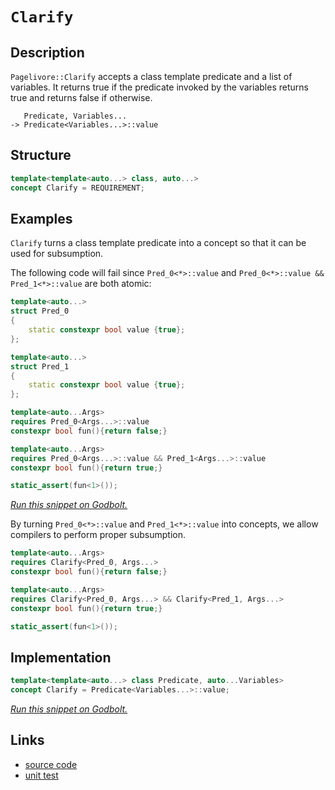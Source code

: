 <!-- Copyright 2024 Feng Mofan
SPDX-License-Identifier: Apache-2.0 -->

# `Clarify`

## Description

`Pagelivore::Clarify` accepts a class template predicate and a list of variables.
It returns true if the predicate invoked by the variables returns true and returns false if otherwise.

<pre><code>   Predicate, Variables...
-> Predicate&lt;Variables...&gt;::value</code></pre>

## Structure

```C++
template<template<auto...> class, auto...>
concept Clarify = REQUIREMENT;
```

## Examples

`Clarify` turns a class template predicate into a concept so that it can be used for subsumption.

The following code will fail since `Pred_0<*>::value` and `Pred_0<*>::value && Pred_1<*>::value` are both atomic:

```C++
template<auto...>
struct Pred_0
{
    static constexpr bool value {true};
};

template<auto...>
struct Pred_1
{
    static constexpr bool value {true};
};

template<auto...Args>
requires Pred_0<Args...>::value
constexpr bool fun(){return false;}

template<auto...Args>
requires Pred_0<Args...>::value && Pred_1<Args...>::value
constexpr bool fun(){return true;}

static_assert(fun<1>());
```

[*Run this snippet on Godbolt.*](https://godbolt.org/#z:OYLghAFBqd5QCxAYwPYBMCmBRdBLAF1QCcAaPECAMzwBtMA7AQwFtMQByARg9KtQYEAysib0QXACx8BBAKoBnTAAUAHpwAMvAFYTStJg1DIApACYAQuYukl9ZATwDKjdAGFUtAK4sGIMwCspK4AMngMmAByPgBGmMT%2BXKQADqgKhE4MHt6%2B/kGp6Y4CYRHRLHEJZkl2mA6ZQgRMxATZPn6Btpj2RQwNTQQlUbHxibaNza25HQrjA%2BFD5SNVAJS2qF7EyOwcBJgsyQa7JgDMbkxeRAB01yfYJhoAgjPEXg4A1MrEmOgA%2Bhr3DxMAHYrI83uC3jMmI5kG80AwZphVMliG8YqhPG8AG5iLyYN7AiwEF6YYEAEROoMBQIpxypAN2%2B0OpNO5yuN2Od0ez1eBA%2BX1%2BXABhIBEMhjRhcIEiORqPRmJx3nxhOJePJlOFNI1jwZewO0JZZwuqGulwexGACluAK%2BAEcvHgvgp%2Bd8/ic3ObLabbiAQIq1Y94TKUWiMbQ3lQvAwIMtCV8CBsGBGxEoNVqdY9GfqjqzjabPVbOTbMPbHZhnZ9Xf9TgXvZzff7lWYAGzmZsuwXu2sc7AN3GkwPS3ay0OYyPR2Mg%2BOJt6qllWdOA7kSvDIH5MBRKZrUKPuoWcmOxukcVa0TgBXh%2BDhaUioThuazWSHrTZN448UgETQn1YAaxAATNpcAAczZSAEQLNpIACcxyQWYxz6Jwki8CwEgaBopBXjed4cLwCggJhX7XiepBwLAMCICA6wEMkFzkJQaD7HQ8SRKw2yqKBAC0UFvMAyCwlIlxmLw3yECQeDoHo/CCCIYjsFIMiCIoKjqCRpC6EkADuxBMMknA8Ke56Xt%2Bt6cAA8hcdF8qgVBvJxzY8ZIfECW8QlmG8EAeMx9CouY77LLwxFaKsEBIExyQsWQFAQBFUUgMAUhmHwdC7MQBEQDEpkxOETQAJ4GbwOXMMQeXmTE2i1MRH5MWwgjmQwtAFepWAxF4wBnLQtAEdwvBYCwhjAOILVlnUWLlqZSK1Bc2wfuEuxnuptB4DEumlR4WCmcSeBob1pDjcQ6JKGSeyDctRjfqsVAGJaABqeCYFp5nJIwhVKcIojiIpMnyEoaimZp%2BiDSgj6WPoK0EZAqyoMkPQ9VxMzoCcZKmJY1hmDhB3EJJE1Q503SZC4DDuJ4bR6KE8xlBUegFBkAiTH4SS0z0gxUyM1RdFV9SzAzeg1HUAh9M0rPDAk1Q86TuTi/0IuLGLqwKC%2BWwSEZHAXlhpm4fZ3G8fxgmSMJnm4OJfkIVwgWfpdqwIJgTBYAkMakP%2BkjHJcsFApIGiSGYkjNhhgHQUhHAoaQaHvpcYHNsB0HAVwzYBJIXABLBzYa%2BpuH4YRlskaFlFhdRVn0TFcW%2BWxbCcE0LBYkCXFMHCBhGG50GXFwlw3mJRDY1JSQ/XJX3SD9Kn/epujJTpemFar6vYbwuGWbRFxvLZbyV9Xtf14NTct23nneZFvkEghZgW8FpH5yX8QMbFqA%2BSMq818gDeJdBXCYTQtBpRlWXqcV%2BVvb/pVyqVQcG9WqjACANSaqZVq7VOrdTev1M62wbz4C%2BGNCa6kprIBmm9eaXRTLLVWvlDayCgrY12h%2BA6R1MAnQGkYc6oAc58Bugoe6j1nqvT2r3T6CkB6yCHmpG8o8gYXVRlYMGhDIaOxhnDTgCMCBI2OCjUGFgMazyxjjKRCtOYCz8BAVwvMkgU1KKLGmaQ6ZZElozFI5iWaU1MRzAmgsJY5GsfzHoQs5gmLlnzFxZNpbC3sT482awNjKxCYtaemtOAr2IFXGuddH6by4M3VuGgjb4E7ofAKQUrakBtnbEYjtFohzDs3L2QJk5AiBMcb2vtE5pxwpwTORFLpkTzkgGi1kr4X2IGXbYldeIsAUFiWEWIUmXGZDMUSmSJLd3en3Xh70BEAxAIhce%2BlepTxMunCyhcbJ2UGc5YZozsQTKmXyLyN997xGyccE%2BbTz7XKij055vk/TIGSMkH44zoI/AueuOJUEUof3iF/bKuVSr/0hWVCqVVQE3zqhAxqzUUGYDah1MQ8C9qIPoaQ0gqCubjR6u3VQ01di4MEPgpaK01p5RIVtchb0qFpBoadeh4RGEhWYUwO6D0novSvB%2Bbh8kJB8OUn9QROg1kiOMCo8GMQtG3lhpkHqAB6RGIM0aWDUbeDRWAlXuMJvo4mhjgjE1ltTJmtjMhmuZpkS17N8Zc2cf0M1RrXWBO8VasYbqrG%2BJlkEq1CslYKW2Y02eMSjlvBOWM85BoZgZJNtk82uSc7W1tvbSgqtSn%2BGbscY4AQAhe1fhoAtkFgIRrMnhWwWdT7LD/CAF2LdjjAQTghYtzYEKQSDscHZTSa31tViJKtGds4hVWAddIzhJBAA)

By turning `Pred_0<*>::value` and `Pred_1<*>::value` into concepts, we allow compilers to perform proper subsumption.

```C++
template<auto...Args>
requires Clarify<Pred_0, Args...>
constexpr bool fun(){return false;}

template<auto...Args>
requires Clarify<Pred_0, Args...> && Clarify<Pred_1, Args...>
constexpr bool fun(){return true;}

static_assert(fun<1>());
```

## Implementation

```C++
template<template<auto...> class Predicate, auto...Variables>
concept Clarify = Predicate<Variables...>::value;
```

[*Run this snippet on Godbolt.*](https://godbolt.org/#z:OYLghAFBqd5QCxAYwPYBMCmBRdBLAF1QCcAaPECAMzwBtMA7AQwFtMQByARg9KtQYEAysib0QXACx8BBAKoBnTAAUAHpwAMvAFYTStJg1DIApACYAQuYukl9ZATwDKjdAGFUtAK4sGIMwCspK4AMngMmAByPgBGmMT%2BABykAA6oCoRODB7evv5BaRmOAmER0SxxCWbJdpgOWUIETMQEOT5%2BgbaY9sUMjc0EpVGx8Um2TS1teZ0KE4PhwxWj1QCUtqhexMjsHASYLCkGeyYAzG57B0eYp25MXkQAdE%2Bn2ADUyAYKCq/KxJj4oj2pFed0eTwAas08EwYvQFC8TBoAIJoBjbFIEV5uAzEPBUACer1OABEfn8AUxjmdIbiYXCng8XiAQAA3MRea4nKzIxFIgD0ACohcKRaK%2BbzBcLXgAVTCzb4i8XIyWi1VCpVI3kXQ6Uzm3e6oBkI5GzYheBxk/4AfQ0vJMAHZuUjXi7XrNKXhkO8BLNMKoUsRXjFUJ5XmzvJgiY6CGbrvbiacnQ6E1y7cjtVcbqDDc8TtheabzZjftauHbHbzXW6mo4vajff7A8HQ%2BGOVGLDGOcnE%2BWU0n0/sdVT9WCHkjiMB4XneX8AI5ePB/b7YqEEm4l9A24HjydG6fI%2Bt7RtBkO0V5ULwMCArB0WP4ETYMc9iJQ9%2BNppEZ3VZg0MndT/NkTnBclyxHE8XxddyS3V5/z3N5zAANiQsDV0gs4NytLhtwnBR4N5Q8/QDE9QwvK8b0de9H1eTtOSsd8eRNGtPStJgvniAhqEvG4yzza8by5Dg1loTgAl4PwOC0UhUE4NxrGsN0Ni2SNzBOHhSAITQhLWABrEAAkkB4NEkLh7RODQAg0MxEMQ6pkhEjhJF4FgJA0DRSAkqSZI4XgFBAdzNMkoTSDgWAYEQEANgIFJ7nISg0AOOh4kiVgdlURJEIAWkQyRXmAZAvSkB4zF4f5CBIPB0D0fhBBEMR2CkGRBEUFR1CC0hdGwgB3YgmBSTgeGE0TxK06TOAAeXuGLMVQKhXnSrKcrygrXiKsxXggDxEvoQNVK4FZeECrQ1ggJAEpSJKyAoCBzsukBgCkMw%2BDoPZiD8iAYlGmJwmafEBt4b7mGIfFxpibQ6kC9SErYQRxoYWg/varAYi8YBbloWg/O4XgsBYQxgHEJHFwhvAWTlUa/Tqe4dnU8I9gcqTaDwGJeuBjwsFGmM8Bc7HSDJ4hgyUYl9nxpmjC0tYqAMSdwTwTAuvGlJGH%2BprhFEcRGpq%2BQlDUUbOv0fGUHkyx9GZvzIDWVAMSyLHMtmdASVMSxrDMLz%2BdxLBzevLoeiyFwGHcTx2j0UIFnKSo9EKTIBCmPxsKj3ohnD0ZsNqeoBH6SYg7yVPuhJjO5iTkYElTuZY70d0WiLpYS7WBQlO2CQho4MSPNG7z5oy7LcvywrDPWiBcHK3azDUg6NIltYEEwJgsASb29MkE4HgAThOe1JGMsxJEQtyAkQlf9E4JzSBctSHkQrhEMSFfEivgyuACNfELb9rvN8/yJ6Ck7wtOyKptitdW6O0UpsE4M0FgLJ7SZSYO8AwRhVorweFwIypV8BEA9tVWQdUNbSC1i1XW7VdBPR6n1f6zdW6eV4N5Sa0V7ivFmiCYgkDoGwI%2BPjRByCjIbS2hdHaRJR5mHHkdYKf9gHxDijdVA21RgQKgZldhRguAry4O5GgtBXrvU%2Bu1QGv0Va6OBqDcGDgVbQ0YAQOGCNRrI1RujTGKtcaix2FJfAfx6hkyxlJSmyBqYqzpt0UaTMWa/XZs4w6uIebqX5oLTAws8ZGDFqAb%2BfBpYKFlvLRWyteZaxwQ1PBsgCFtSksQg24snZWBNkEr2ltrY%2Bk4HbAgDsTjEnKS7N28QPbkwtj7fOfgICuHLthUOZRi6R3SNHbI2c46pHGYnMOozc6%2BwLgMQZPT059ELvMmuFcy5TJ2QMauEd9rrE2I3Y5DlKHt04EwlhMC4EcOUVwjQG0h4YIEWPQ6k9SDT1nqMb2DkT5nyQcZe0T97RmUkNvHK2EqFjR8rYT%2BIif7wD/lFaakjxHEFATsCBS0WAKBZF6FkjyrizDQcPSqWDarqzyarQpesQAnFIKQ/q2MKEjTfhNABM05q4tyviwlYYSW6lmDw6RfD4jvJOMIiWIUzrisuhihVO1WTIBSCkK0xKV5WlJQQVizCcrPQ0fELRX0frA30eakGYMIamOkTDCx8NEYuMwCjNGYh7G80cQksJpBXEkw8RTVQVM9h%2BMEAE9qQTWb4lCZzCJKtonpFiSLBJ4QknHRSUwGWcsFZKwkupHJNKJD5OajrIpOhGWlOMMbGwVT4A1N6FjPk9sjbO0sK7ah7tKpdO9mnXo/tA65GmcMxYRyZlFCyKshOWRDkpzWb0TOrQ9mLN6Yu2dJdxgrOXZuquWyjl1wbg1dlr8vLXL5a8AVRLhV7FFYPdBJB3n7U%2Bd/KeM856UGboC/wSCTgnACJZEyblf32mvie6hnAP4BS%2BYvAIq8AiJGsivSQK8zLry4EyhyJwOWnvhUi5uJUwNwufcdNY/MMjOEkEAA%3D%3D%3D)

## Links

- [source code](../../../../conceptrodon/pagelivore/concepts/clarify.hpp)
- [unit test](../../../../tests/unit/concepts/pagelivore/clarify.test.hpp)
